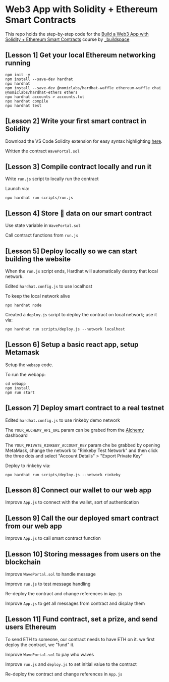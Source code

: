 # Web3 App with Solidity + Ethereum Smart Contracts

This repo holds the step-by-step code for the [Build a Web3 App with Solidity + Ethereum Smart Contracts](https://app.buildspace.so/courses/CO02cf0f1c-f996-4f50-9669-cf945ca3fb0b) course by [_buildspace](https://buildspace.so)

## [Lesson 1] Get your local Ethereum networking running

```shell
npm init -y
npm install --save-dev hardhat
npx hardhat
npm install --save-dev @nomiclabs/hardhat-waffle ethereum-waffle chai @nomiclabs/hardhat-ethers ethers
npx hardhat accounts > accounts.txt
npx hardhat compile
npx hardhat test
```

## [Lesson 2] Write your first smart contract in Solidity

Download the VS Code Solidity extension for easy syntax highlighting [here](https://marketplace.visualstudio.com/items?itemName=JuanBlanco.solidity).

Written the contract `WavePortal.sol`

## [Lesson 3] Compile contract locally and run it

Write `run.js` script to locally run the contract

Launch via:

```shell
npx hardhat run scripts/run.js
```

## [Lesson 4] Store 👋 data on our smart contract

Use state variable in `WavePortal.sol`

Call contract functions from `run.js`

## [Lesson 5] Deploy locally so we can start building the website

When the `run.js` script ends, Hardhat will automatically destroy that local network.

Edited `hardhat.config.js` to use localhost

To keep the local network alive

```shell
npx hardhat node
```

Created a `deploy.js` script to deploy the contract on local network; use it via:

```shell
npx hardhat run scripts/deploy.js --network localhost
```

## [Lesson 6] Setup a basic react app, setup Metamask

Setup the `webapp` code.

To run the webapp:

```shell
cd webapp
npm install
npm run start
```

## [Lesson 7] Deploy smart contract to a real testnet

Edited `hardhat.config.js` to use rinkeby demo network

The `YOUR_ALCHEMY_API_URL` param can be grabed from the [Alchemy](https://dashboard.alchemyapi.io) dashboard

The `YOUR_PRIVATE_RINKEBY_ACCOUNT_KEY` param che be grabbed by opening MetaMask, change the network to "Rinkeby Test Network" and then click the three dots and select "Account Details" > "Export Private Key"

Deploy to rinkeby via:

```shell
npx hardhat run scripts/deploy.js --network rinkeby
```

## [Lesson 8] Connect our wallet to our web app

Improve `App.js` to connect with the wallet, sort of authentication

## [Lesson 9] Call the our deployed smart contract from our web app

Improve `App.js` to call smart contract function

## [Lesson 10] Storing messages from users on the blockchain

Improve `WavePortal.sol` to handle message

Improve `run.js` to test message handling

Re-deploy the contract and change references in `App.js`

Improve `App.js` to get all messages from contract and display them

## [Lesson 11] Fund contract, set a prize, and send users Ethereum

To send ETH to someone, our contract needs to have ETH on it. we first deploy the contract, we "fund" it.

Improve `WavePortal.sol` to pay who waves

Improve `run.js` and `deploy.js` to set initial value to the contract

Re-deploy the contract and change references in `App.js`
